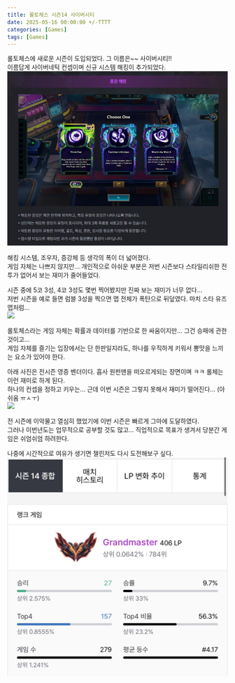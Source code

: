 ```yaml
---
title: 롤토체스 시즌14 사이버시티
date: 2025-05-16 00:00:00 +/-TTTT
categories: [Games]
tags: [Games]
---
```


롤토체스에 새로운 시즌이 도입되었다. 그 이름은~~ 사이버시티!!  
이름답게 사이버네틱 컨셉이며 신규 시스템 해킹이 추가되었다.  
![](/assets/posts/2025-05-16-LoLChess14/2.png)

해킹 시스템, 조우자, 증강체 등 생각의 폭이 더 넓어졌다.  
게임 자체는 나쁘지 않지만... 개인적으로 아쉬운 부분은 저번 시즌보다 스타일리쉬한 전투가 없어서 보는 재미가 줄어들었다.  

시즌 중에 5코 3성, 4코 3성도 몇번 찍어봤지만 진짜 보는 재미가 너무 없다...  
저번 시즌을 예로 들면 럼블 3성을 찍으면 맵 전체가 폭탄으로 뒤덮였다. 마치 스타 유즈맵처럼...  
![](/assets/posts/2025-05-16-LoLChess14/3.png)

롤토체스라는 게임 자체는 확률과 데이터를 기반으로 한 싸움이지만... 그건 승패에 관한 것이고...   
게임 자체를 즐기는 입장에서는 단 한판일지라도, 하나를 우직하게 키워서 뽕맛을 느끼는 요소가 있어야 한다. 

아래 사진은 전시즌 영증 벤더이다. 흡사 원펀맨을 떠오르게되는 장면이며 ㅋㅋ 롤체는 이런 재미로 하게 된다.  
하나의 컨셉을 정하고 키우는... 근데 이번 시즌은 그렇지 못해서 재미가 떨어진다...  (아쉬움 ㅠㅅㅜ)  
![](/assets/posts/2025-05-16-LoLChess14/4.gif)

전 시즌에 이악물고 열심히 했었기에 이번 시즌은 빠르게 그마에 도달하였다.  
그러나 이번년도는 업무적으로 공부할 것도 많고... 직업적으로 목표가 생겨서 당분간 게임은 쉬엄쉬엄 하려한다. 

나중에 시간적으로 여유가 생기면 챌린저도 다시 도전해보구 싶다.
![](/assets/posts/2025-05-16-LoLChess14/1.jpg)